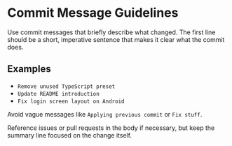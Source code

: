 # Commit Message Guidelines

Use commit messages that briefly describe what changed. The first line should be a short, imperative sentence that makes it clear what the commit does.

## Examples

- `Remove unused TypeScript preset`
- `Update README introduction`
- `Fix login screen layout on Android`

Avoid vague messages like `Applying previous commit` or `Fix stuff`.

Reference issues or pull requests in the body if necessary, but keep the summary line focused on the change itself.
